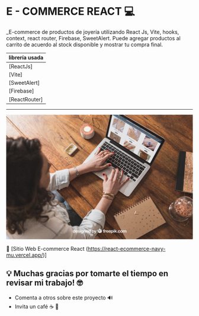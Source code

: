 # E - COMMERCE REACT 💻

_E-commerce de productos de joyería utilizando React Js, Vite, hooks, context, react router, Firebase, SweetAlert. Puede agregar productos al carrito de acuerdo al stock disponible y mostrar tu compra final.

| librería usada      |
|---------------------|
|[ReactJs]            |
|[Vite]               |
|[SweetAlert]         |
|[Firebase]           |
|[ReactRouter]        |

---

![E-commerce con React](https://github.com/niadevel/react_ecommerce/blob/main/src/assets/reactproject.jpeg)

📌 [Sitio Web E-commerce React (https://react-ecommerce-navy-mu.vercel.app/)]

## 💡 Muchas gracias por tomarte el tiempo en revisar mi trabajo! 🤓

* Comenta a otros sobre este proyecto 🔊
* Invita un café ☕️ 🍰